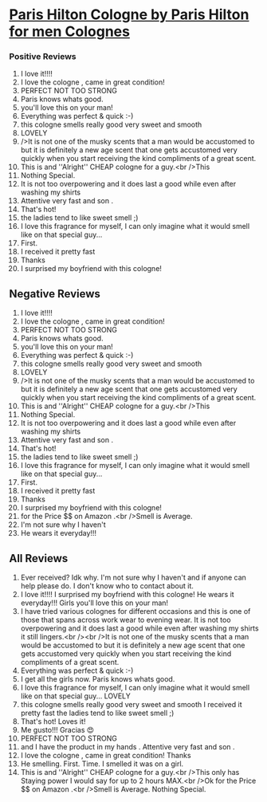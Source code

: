 # [Paris Hilton Cologne by Paris Hilton for men Colognes](https://products.checkmycream.com/products/Paris-Hilton-Cologne-by-Paris-Hilton-for-men-Colognes.html)

### Positive Reviews

<ol>
      <li>I love it!!!!</li>
      <li>I love the cologne , came in great condition!</li>
      <li>PERFECT NOT TOO STRONG</li>
      <li>Paris knows whats good.</li>
      <li>you&#x27;ll love this on your man!</li>
      <li>Everything was perfect &amp; quick :-)</li>
      <li>this cologne smells really good very sweet and smooth</li>
      <li>LOVELY</li>
      <li>/&gt;It is not one of the musky scents that a man would be accustomed to but it is definitely a new age scent that one gets accustomed very quickly when you start receiving the kind compliments of a great scent.</li>
      <li>This is and &#x27;&#x27;Alright&#x27;&#x27; CHEAP cologne for a guy.&lt;br /&gt;This</li>
      <li>Nothing Special.</li>
      <li>It is not too overpowering and it does last a good while even after washing my shirts</li>
      <li>Attentive very fast and son .</li>
      <li>That&#x27;s hot!</li>
      <li>the ladies tend to like sweet smell ;)</li>
      <li>I love this fragrance for myself, I can only imagine what it would smell like on that special guy...</li>
      <li>First.</li>
      <li>I received it pretty fast</li>
      <li>Thanks</li>
      <li>I surprised my boyfriend with this cologne!  </li>
</ol>


<h2>Negative Reviews</h2>
<ol>
<li> I love it!!!!</li>
<li> I love the cologne , came in great condition!</li>
<li> PERFECT NOT TOO STRONG</li>
<li> Paris knows whats good.</li>
<li> you&#x27;ll love this on your man!</li>
<li> Everything was perfect &amp; quick :-)</li>
<li> this cologne smells really good very sweet and smooth</li>
<li> LOVELY</li>
<li> /&gt;It is not one of the musky scents that a man would be accustomed to but it is definitely a new age scent that one gets accustomed very quickly when you start receiving the kind compliments of a great scent.</li>
<li> This is and &#x27;&#x27;Alright&#x27;&#x27; CHEAP cologne for a guy.&lt;br /&gt;This</li>
<li> Nothing Special.</li>
<li> It is not too overpowering and it does last a good while even after washing my shirts</li>
<li> Attentive very fast and son .</li>
<li> That&#x27;s hot!</li>
<li> the ladies tend to like sweet smell ;)</li>
<li> I love this fragrance for myself, I can only imagine what it would smell like on that special guy...</li>
<li> First.</li>
<li> I received it pretty fast</li>
<li> Thanks</li>
<li> I surprised my boyfriend with this cologne!  </li>
<li> for the Price $$ on Amazon .&lt;br /&gt;Smell is Average.</li>
<li> I&#x27;m not sure why I haven&#x27;t</li>
<li> He wears it everyday!!!</li>
</ol>

<h2>All Reviews</h2>

<ol>
    <li> Ever received? Idk why. I&#x27;m not sure why I haven&#x27;t and if anyone can help please do. I don&#x27;t know who to contact about it.</li>
    <li> I love it!!!! I surprised my boyfriend with this cologne!  He wears it everyday!!! Girls you&#x27;ll love this on your man!</li>
    <li> I have tried various colognes for different occasions and this is one of those that spans across work wear to evening wear. It is not too overpowering and it does last a good while even after washing my shirts it still lingers.&lt;br /&gt;&lt;br /&gt;It is not one of the musky scents that a man would be accustomed to but it is definitely a new age scent that one gets accustomed very quickly when you start receiving the kind compliments of a great scent.</li>
    <li> Everything was perfect &amp; quick :-)</li>
    <li> I get all the girls now. Paris knows whats good.</li>
    <li> I love this fragrance for myself, I can only imagine what it would smell like on that special guy... LOVELY</li>
    <li> this cologne smells really good very sweet and smooth I received it pretty fast the ladies tend to like sweet smell ;)</li>
    <li> That&#x27;s hot! Loves it!</li>
    <li> Me gusto!!! Gracias 😍</li>
    <li> PERFECT NOT TOO STRONG</li>
    <li> and I have the product in my hands . Attentive very fast and son .</li>
    <li> I love the cologne , came in great condition! Thanks</li>
    <li> He smelling. First. Time. I smelled it was on a girl.</li>
    <li> This is and &#x27;&#x27;Alright&#x27;&#x27; CHEAP cologne for a guy.&lt;br /&gt;This only has Staying power I would say for up to 2 hours MAX.&lt;br /&gt;Ok for the Price $$ on Amazon .&lt;br /&gt;Smell is Average. Nothing Special.</li>
</ol>




